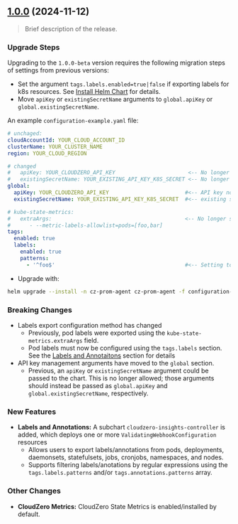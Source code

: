 ## [1.0.0](https://github.com/cloudzero/cloudzero-charts/compare/v0.0.29...v1.0.0) (2024-11-12)

> Brief description of the release.

### Upgrade Steps
Upgrading to the `1.0.0-beta` version requires the following migration steps of settings from previous versions:
* Set the argument `tags.labels.enabled=true|false` if exporting labels for k8s resources. See [Install Helm Chart](https://github.com/Cloudzero/cloudzero-charts/tree/develop/charts/cloudzero-agent#install-helm-chart) for details.
* Move `apiKey` or `existingSecretName` arguments to `global.apiKey` or `global.existingSecretName`.

An example `configuration-example.yaml` file:
```yaml
# unchaged:
cloudAccountId: YOUR_CLOUD_ACCOUNT_ID
clusterName: YOUR_CLUSTER_NAME
region: YOUR_CLOUD_REGION

# changed
#   apiKey: YOUR_CLOUDZERO_API_KEY                       <-- No longer set!
#   existingSecretName: YOUR_EXISTING_API_KEY_K8S_SECRET <-- No longer set!
global:
  apiKey: YOUR_CLOUDZERO_API_KEY                        #<-- API key now set here
  existingSecretName: YOUR_EXISTING_API_KEY_K8S_SECRET  #<-- existing secret name now set here

# kube-state-metrics:
#   extraArgs:                                          <-- No longer set!
#      - --metric-labels-allowlist=pods=[foo,bar]
tags:
  enabled: true
  labels:
    enabled: true
    patterns:
      - '^foo$'                                         #<-- Setting to export "foo=bar" label now set here
```
* Upgrade with:
```sh
helm upgrade --install -n cz-prom-agent cz-prom-agent -f configuration-example.yaml
```

### Breaking Changes
* Labels export configuration method has changed
    * Previously, pod labels were exported using the `kube-state-metrics.extraArgs` field.
    * Pod labels must now be configured using the `tags.labels` section. See the [Labels and Annotaitons](https://github.com/Cloudzero/cloudzero-charts/tree/develop/charts/cloudzero-agent#labels-and-annotations) section for details
* API key management arguments have moved to the `global` section.
    * Previous, an `apiKey` or `existingSecretName` argument could be passed to the chart. This is no longer allowed; those arguments should instead be passed as `global.apiKey` and `global.existingSecretName`, respectively.

### New Features
* **Labels and Annotations:** A subchart `cloudzero-insights-controller` is added, which deploys one or more `ValidatingWebhookConfiguration` resources
    * Allows users to export labels/annotations from pods, deployments, daemonsets, statefulsets, jobs, cronjobs, namespaces, and nodes.
    * Supports filtering labels/anotations by regular expressions using the `tags.labels.patterns` and/or `tags.annotations.patterns` array.

### Other Changes
* **CloudZero Metrics:** CloudZero State Metrics is enabled/installed by default.